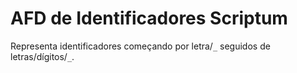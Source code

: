# AFD de Identificadores Scriptum

Representa identificadores começando por letra/`_` seguidos de letras/dígitos/`_`.
